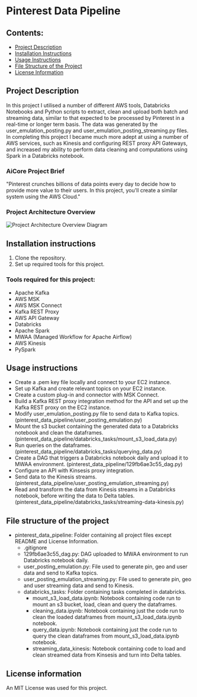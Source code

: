 # Pinterest Data Pipeline
## Contents:
- [Project Description](#project-description)
- [Installation Instructions](#installation-instructions)
- [Usage Instructions](#usage-instructions)
- [File Structure of the Project](#file-structure-of-the-project)
- [License Information](#license-information)
  
## Project Description
In this project I utilised a number of different AWS tools, Databricks Notebooks and Python scripts to extract, clean and upload both batch and streaming data, similar to that expected to be processed by Pinterest in a real-time or longer term basis. The data was generated by the user_emulation_posting.py and user_emulation_posting_streaming.py files. 
In completing this project I became much more adept at using a number of AWS services, such as Kinesis and configuring REST proxy API Gateways, and increased my ability to perform data cleaning and computations using Spark in a Databricks notebook.
### AiCore Project Brief
"Pinterest crunches billions of data points every day to decide how to provide more value to their users. In this project, you'll create a similar system using the AWS Cloud."

### Project Architecture Overview
![Project Architecture Overview Diagram](https://github.com/user-attachments/assets/faedb649-7eba-4236-b953-2ca7d987f5cb)


## Installation instructions
1. Clone the repository.
2. Set up required tools for this project.

### Tools required for this project:
- Apache Kafka
- AWS MSK
- AWS MSK Connect
- Kafka REST Proxy
- AWS API Gateway
- Databricks
- Apache Spark
- MWAA (Managed Workflow for Apache Airflow)
- AWS Kinesis
- PySpark

## Usage instructions
- Create a .pem key file locally and connect to your EC2 instance.
- Set up Kafka and create relevant topics on your EC2 instance.
- Create a custom plug-in and connector with MSK Connect.
- Build a Kafka REST proxy integration method for the API and set up the Kafka REST proxy on the EC2 instance.
- Modify user_emulation_posting.py file to send data to Kafka topics. (pinterest_data_pipeline/user_posting_emulation.py)
- Mount the s3 bucket containing the generated data to a Databricks notebook and clean the dataframes. (pinterest_data_pipeline/databricks_tasks/mount_s3_load_data.py)
- Run queries on the dataframes. (pinterest_data_pipeline/databricks_tasks/querying_data.py)
- Create a DAG that triggers a Databricks notebook daily and upload it to MWAA environment. (pinterest_data_pipeline/129fb6ae3c55_dag.py)
- Configure an API with Kinsesis proxy integration.
- Send data to the Kinesis streams. (pinterest_data_pipeline/user_posting_emulation_streaming.py)
- Read and transform the data from Kinesis streams in a Databricks notebook, before writing the data to Delta tables.
  (pinterest_data_pipeline/databricks_tasks/streaming-data-kinesis.py)

## File structure of the project
- pinterest_data_pipeline: Folder containing all project files except README and License Information.
  - .gitignore
  - 129fb6ae3c55_dag.py: DAG uploaded to MWAA environment to run Databricks notebook daily.
  - user_posting_emulation.py: File used to generate pin, geo and user data and send to Kafka topics.
  - user_posting_emulation_streaming.py: File used to generate pin, geo and user streaming data and send to Kinesis.
  - databricks_tasks: Folder containing tasks completed in databricks.
    - mount_s3_load_data.ipynb: Notebook containing code run to mount an s3 bucket, load, clean and query the dataframes.
    - cleaning_data.ipynb: Notebook containing just the code run to clean the loaded dataframes from mount_s3_load_data.ipynb notebook.
    - query_data.ipynb: Notebook containing just the code run to query the clean dataframes from mount_s3_load_data.ipynb notebook.
    - streaming_data_kinesis: Notebook containing code to load and clean streamed data from Kinsesis and turn into Delta tables.

## License information
An MIT License was used for this project.

